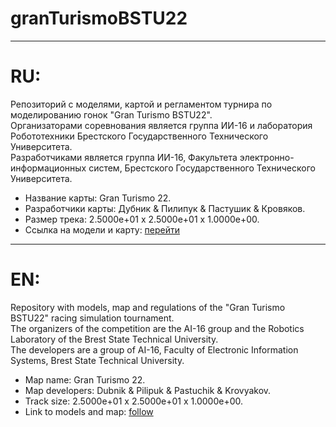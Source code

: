 # granTurismoBSTU22
***
# RU:
Репозиторий с моделями, картой и регламентом турнира по моделированию гонок "Gran Turismo BSTU22". \
Организаторами соревнования является группа ИИ-16 и лаборатория Робототехники Брестского Государственного Технического Университета.\
Разработчиками является группа ИИ-16, Факультета электронно-информационных систем, Брестского Государственного Технического Университета.
+ Название карты: Gran Turismo 22.
+ Разработчики карты: Дубник & Пилипук & Пастушик & Кровяков. 
+ Размер трека: 2.5000e+01 x 2.5000e+01 x 1.0000e+00.
+ Ссылка на модели и карту: [перейти](https://www.dropbox.com/sh/4r71bg818rxy846/AAAkS_mdBmoIi9cQpAiK8R80a?dl=0)
***
# EN: 
Repository with models, map and regulations of the "Gran Turismo BSTU22" racing simulation tournament.\
The organizers of the competition are the AI-16 group and the Robotics Laboratory of the Brest State Technical University.\
The developers are a group of AI-16, Faculty of Electronic Information Systems, Brest State Technical University.

+ Map name: Gran Turismo 22.
+ Map developers: Dubnik & Pilipuk & Pastuchik & Krovyakov.
+ Track size: 2.5000e+01 x 2.5000e+01 x 1.0000e+00.
+ Link to models and map: [follow](https://www.dropbox.com/sh/4r71bg818rxy846/AAAkS_mdBmoIi9cQpAiK8R80a?dl=0)
